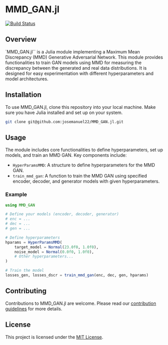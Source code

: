 # MMD_GAN.jl

[![Build Status](https://github.com/josemanuel22/MMD_GAN.jl/actions/workflows/CI.yml/badge.svg?branch=main)](https://github.com/josemanuel22/MMD_GAN.jl/actions/workflows/CI.yml?query=branch%3Amain)

## Overview
`MMD_GAN.jl`` is a Julia module implementing a Maximum Mean Discrepancy (MMD) Generative Adversarial Network. This module provides functionalities to train GAN models using MMD for measuring the discrepancy between the generated and real data distributions. It is designed for easy experimentation with different hyperparameters and model architectures.

## Installation
To use MMD_GAN.jl, clone this repository into your local machine. Make sure you have Julia installed and set up on your system.

```bash
git clone git@github.com:josemanuel22/MMD_GAN.jl.git
```

## Usage
The module includes core functionalities to define hyperparameters, set up models, and train an MMD GAN. Key components include:

- `HyperParamsMMD`: A structure to define hyperparameters for the MMD GAN.
- `train_mmd_gan`: A function to train the MMD GAN using specified encoder, decoder, and generator models with given hyperparameters.

### Example
```julia
using MMD_GAN

# Define your models (encoder, decoder, generator)
# enc = ...
# dec = ...
# gen = ...

# Define hyperparameters
hparams = HyperParamsMMD(
    target_model = Normal(23.0f0, 1.0f0),
    noise_model = Normal(0.0f0, 1.0f0),
    # Other hyperparameters...
)

# Train the model
losses_gen, losses_dscr = train_mmd_gan(enc, dec, gen, hparams)
```

## Contributing
Contributions to MMD_GAN.jl are welcome. Please read our [contribution guidelines](CONTRIBUTING.md) for more details.

## License
This project is licensed under the [MIT License](LICENSE).

